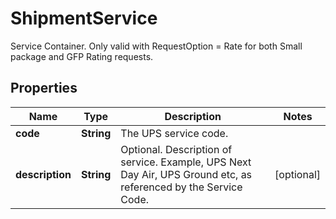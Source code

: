 

# ShipmentService

Service Container.  Only valid with RequestOption = Rate for both Small package and GFP Rating requests.

## Properties

| Name | Type | Description | Notes |
|------------ | ------------- | ------------- | -------------|
|**code** | **String** | The UPS service code. |  |
|**description** | **String** | Optional. Description of service. Example, UPS Next Day Air, UPS Ground etc, as referenced by the Service Code. |  [optional] |




